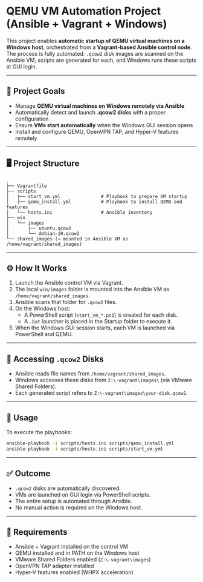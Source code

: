 # QEMU VM Automation Project (Ansible + Vagrant + Windows)

This project enables **automatic startup of QEMU virtual machines on a Windows host**, orchestrated from a **Vagrant-based Ansible control node**. The process is fully automated: `.qcow2` disk images are scanned on the Ansible VM, scripts are generated for each, and Windows runs these scripts at GUI login.

---

## 🎯 Project Goals

- Manage **QEMU virtual machines on Windows remotely via Ansible**
- Automatically detect and launch **.qcow2 disks** with a proper configuration
- Ensure **VMs start automatically** when the Windows GUI session opens
- Install and configure QEMU, OpenVPN TAP, and Hyper-V features remotely

---

## 🖥️ Project Structure

```
.
├── Vagrantfile
├── scripts
│   ├── start_vm.yml               # Playbook to prepare VM startup
│   ├── qemu_install.yml           # Playbook to install QEMU and features
│   └── hosts.ini                  # Ansible inventory
├── win
│   └── images
│       ├── ubuntu.qcow2
│       └── debian-10.qcow2
└── shared_images (→ mounted in Ansible VM as /home/vagrant/shared_images)
```

---

## ⚙️ How It Works

1. Launch the Ansible control VM via Vagrant.
2. The local `win/images` folder is mounted into the Ansible VM as `/home/vagrant/shared_images`.
3. Ansible scans that folder for `.qcow2` files.
4. On the Windows host:
   - A PowerShell script (`start_vm_*.ps1`) is created for each disk.
   - A `.bat` launcher is placed in the Startup folder to execute it.
5. When the Windows GUI session starts, each VM is launched via PowerShell and QEMU.

---

## 💾 Accessing `.qcow2` Disks

- Ansible reads file names from `/home/vagrant/shared_images`.
- Windows accesses these disks from `Z:\-vagrant\images\` (via VMware Shared Folders).
- Each generated script refers to `Z:\-vagrant\images\your-disk.qcow2`.

---

## 🧪 Usage

To execute the playbooks:

```bash
ansible-playbook -i scripts/hosts.ini scripts/qemu_install.yml
ansible-playbook -i scripts/hosts.ini scripts/start_vm.yml
```

---

## ✅ Outcome

- `.qcow2` disks are automatically discovered.
- VMs are launched on GUI login via PowerShell scripts.
- The entire setup is automated through Ansible.
- No manual action is required on the Windows host.

---

## 📌 Requirements

- Ansible + Vagrant installed on the control VM
- QEMU installed and in PATH on the Windows host
- VMware Shared Folders enabled (`Z:\-vagrant\images`)
- OpenVPN TAP adapter installed
- Hyper-V features enabled (WHPX acceleration)

